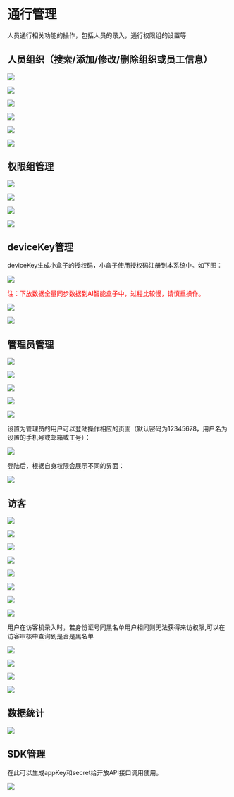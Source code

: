 # 通行管理 #
人员通行相关功能的操作，包括人员的录入，通行权限组的设置等
## 人员组织（搜索/添加/修改/删除组织或员工信息） ##

![](../../../../imgs/jieshao-tong-xing-guan-li.png)

![](../../../../imgs/jieshao-tong-xing-guan-li2.png)

![](../../../../imgs/jieshao-tong-xing-guan-li3.png)

![](../../../../imgs/jieshao-tong-xing-guan-li4.png)

![](../../../../imgs/jieshao-tong-xing-guan-li5.png)

![](../../../../imgs/jieshao-tong-xing-guan-li6.png)

## 权限组管理 ##

![](../../../../imgs/jieshao-tong-xing-guan-li7.png)

![](../../../../imgs/jieshao-tong-xing-guan-li8.png)

![](../../../../imgs/jieshao-tong-xing-guan-li9.png)

![](../../../../imgs/jieshao-tong-xing-guan-li10.png)

## deviceKey管理 ##
deviceKey生成小盒子的授权码，小盒子使用授权码注册到本系统中。如下图：

![](../../../../imgs/jieshao-tong-xing-guan-li11.png)

<font color=red>注：下放数据全量同步数据到AI智能盒子中，过程比较慢，请慎重操作。</font>

![](../../../../imgs/jieshao-tong-xing-guan-li12.png)

![](../../../../imgs/jieshao-tong-xing-guan-li13.png)

## 管理员管理 ##

![](../../../../imgs/jieshao-tong-xing-guan-li14.png)

![](../../../../imgs/jieshao-tong-xing-guan-li15.png)

![](../../../../imgs/jieshao-tong-xing-guan-li16.png)

![](../../../../imgs/jieshao-tong-xing-guan-li17.png)

![](../../../../imgs/jieshao-tong-xing-guan-li18.png)

设置为管理员的用户可以登陆操作相应的页面（默认密码为12345678，用户名为设置的手机号或邮箱或工号）：

![](../../../../imgs/jieshao-tong-xing-guan-li19.png)

登陆后，根据自身权限会展示不同的界面：

![](../../../../imgs/jieshao-tong-xing-guan-li20.png)

## 访客 ##

![](../../../../imgs/jieshao-tong-xing-guan-li21.png)

![](../../../../imgs/jieshao-tong-xing-guan-li22.png)

![](../../../../imgs/jieshao-tong-xing-guan-li23.png)

![](../../../../imgs/jieshao-tong-xing-guan-li24.png)

![](../../../../imgs/jieshao-tong-xing-guan-li25.png)

![](../../../../imgs/jieshao-tong-xing-guan-li26.png)

![](../../../../imgs/jieshao-tong-xing-guan-li27.png)

![](../../../../imgs/jieshao-tong-xing-guan-li28.png)

用户在访客机录入时，若身份证号同黑名单用户相同则无法获得来访权限,可以在访客审核中查询到是否是黑名单

![](../../../../imgs/jieshao-tong-xing-guan-li29.png)

![](../../../../imgs/jieshao-tong-xing-guan-li30.png)

![](../../../../imgs/jieshao-tong-xing-guan-li31.png)

![](../../../../imgs/jieshao-tong-xing-guan-li32.png)

## 数据统计 ##

![](../../../../imgs/jieshao-tong-xing-guan-li33.png)

## SDK管理 ##

在此可以生成appKey和secret给开放API接口调用使用。

![](../../../../imgs/jieshao-tong-xing-guan-li34.png)